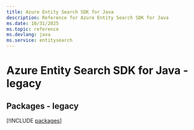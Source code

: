 ```yaml
---
title: Azure Entity Search SDK for Java
description: Reference for Azure Entity Search SDK for Java
ms.date: 10/31/2025
ms.topic: reference
ms.devlang: java
ms.service: entitysearch
---
```

# Azure Entity Search SDK for Java - legacy
## Packages - legacy
[!INCLUDE [packages](entity-search-index.md)]